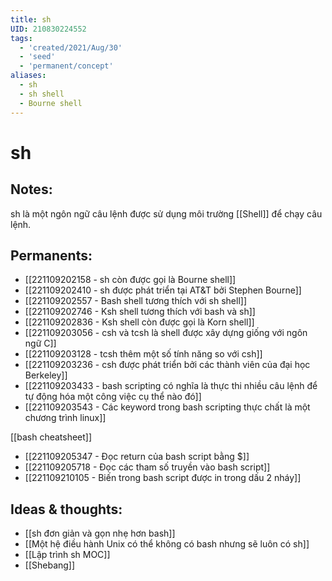 ```yaml
---
title: sh
UID: 210830224552
tags:
  - 'created/2021/Aug/30'
  - 'seed'
  - 'permanent/concept'
aliases:
  - sh
  - sh shell
  - Bourne shell
---
```

# sh

## Notes:
sh là một ngôn ngữ câu lệnh được sử dụng môi trường [[Shell]] để chạy câu lệnh. 

## Permanents:
- [[221109202158 - sh còn được gọi là Bourne shell]]
- [[221109202410 - sh được phát triển tại AT&T bởi Stephen Bourne]]
- [[221109202557 - Bash shell tương thích với sh shell]]
- [[221109202746 - Ksh shell tương thích với bash và sh]]
- [[221109202836 - Ksh shell còn được gọi là Korn shell]]
- [[221109203056 - csh và tcsh là shell được xây dựng giống với ngôn ngữ C]]
- [[221109203128 - tcsh thêm một số tính năng so với csh]]
- [[221109203236 - csh được phát triển bởi các thành viên của đại học Berkeley]]
- [[221109203433 - bash scripting có nghĩa là thực thi nhiều câu lệnh để tự động hóa một công việc cụ thể nào đó]]
- [[221109203543 - Các keyword trong bash scripting thực chất là một chương trình linux]]

[[bash cheatsheet]]
- [[221109205347 - Đọc return của bash script bằng $]]
- [[221109205718 - Đọc các tham số truyền vào bash script]]
- [[221109210105 - Biến trong bash script được in trong dấu 2 nháy]]

## Ideas & thoughts:
- [[sh đơn giản và gọn nhẹ hơn bash]]
- [[Một hệ điều hành Unix có thể không có bash nhưng sẽ luôn có sh]]
- [[Lập trình sh MOC]]
- [[Shebang]]
